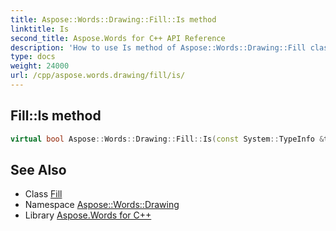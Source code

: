 ```yaml
---
title: Aspose::Words::Drawing::Fill::Is method
linktitle: Is
second_title: Aspose.Words for C++ API Reference
description: 'How to use Is method of Aspose::Words::Drawing::Fill class in C++.'
type: docs
weight: 24000
url: /cpp/aspose.words.drawing/fill/is/
---
```

## Fill::Is method




```cpp
virtual bool Aspose::Words::Drawing::Fill::Is(const System::TypeInfo &target) const override
```

## See Also

* Class [Fill](../)
* Namespace [Aspose::Words::Drawing](../../)
* Library [Aspose.Words for C++](../../../)
